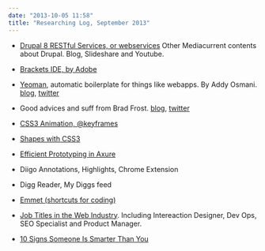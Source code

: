 ```yaml
---
date: "2013-10-05 11:58"
title: "Researching Log, September 2013"
---
```


+ [Drupal 8 RESTful Services, or webservices](http://www.mediacurrent.com/blog/drupal-8-restful-services)
Other Mediacurrent contents about Drupal. Blog, Slideshare and Youtube.

+ [Brackets IDE, by Adobe](http://brackets.io/)

+ [Yeoman](http://yeoman.io/), automatic boilerplate for things like webapps. By Addy Osmani. [blog](http://addyosmani.com/blog/), [twitter](https://twitter.com/addyosmani)

+ Good advices and suff from Brad Frost. [blog](http://bradfrostweb.com/), [twitter](https://twitter.com/brad_frost)

+ [CSS3 Animation, @keyframes ](http://coding.smashingmagazine.com/2011/05/17/an-introduction-to-css3-keyframe-animations/)
+ [Shapes with CSS3](http://css-tricks.com/examples/ShapesOfCSS/)

+ [Efficient Prototyping in Axure](http://uxdesign.smashingmagazine.com/2013/10/04/ten-commandments-of-efficient-design-in-axure/)

+ Diigo Annotations, Highlights, Chrome Extension
+ Digg Reader, My Diggs feed

+ [Emmet (shortcuts for coding)](http://docs.emmet.io/cheat-sheet/)

+ [Job Titles in the Web Industry](http://css-tricks.com/job-titles-in-the-web-industry/). Including Intereaction Designer, Dev Ops, SEO Specialist and Product Manager. 

+ [10 Signs Someone Is Smarter Than You](http://www.lifehack.org/articles/communication/10-signs-someone-smarter-than-you.html)